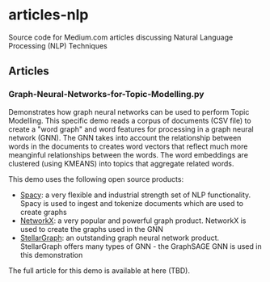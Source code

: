 # articles-nlp

Source code for Medium.com articles discussing Natural Language Processing (NLP) Techniques

## Articles

### Graph-Neural-Networks-for-Topic-Modelling.py

Demonstrates how graph neural networks can be used to perform Topic Modelling.  This specific 
demo reads a corpus of documents (CSV file) to create a "word graph" and word features for 
processing in a graph neural network (GNN). The GNN takes into
account the relationship between words in the documents to creates word vectors that reflect
much more meanginful relationships between the words.  The word embeddings are clustered (using KMEANS)
into topics that aggregate related words.

This demo uses the following open source products:
- [Spacy](https://spacy.io/): a very flexible and industrial strength set of NLP functionality.  Spacy is used
to ingest and tokenize documents which are  used to create graphs
- [NetworkX](https://github.com/networkx/networkx): a very popular and powerful graph product.  NetworkX
is used to create the graphs used in the GNN
- [StellarGraph](https://github.com/stellargraph/stellargraph): an outstanding graph neural network product.  
StellarGraph offers many types of GNN - the GraphSAGE GNN is used in this demonstration

The full article for this demo is available at here (TBD).



